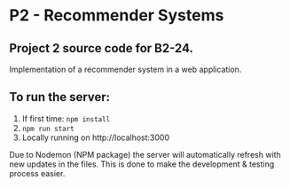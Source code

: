 # P2 - Recommender Systems

## Project 2 source code for B2-24.
Implementation of a recommender system in a web application.

## To run the server:
1. If first time: ```npm install```
2. ```npm run start```
3. Locally running on http://localhost:3000

Due to Nodemon (NPM package) the server will automatically refresh with new updates in the files.
This is done to make the development & testing process easier.